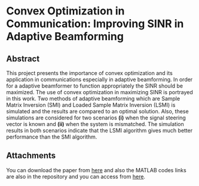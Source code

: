 # Convex Optimization in Communication: Improving SINR in Adaptive Beamforming
## Abstract
This project presents the importance of convex optimization and its application in communications especially in adaptive beamforming. In order for a adaptive beamformer to function appropriately the SINR should be maximized. The use of convex optimization in maximizing SINR is portrayed in this work. Two methods of adaptive beamforming which are Sample Matrix Inversion (SMI) and Loaded Sample Matrix Inversion (LSMI) is simulated and the results are compared to an optimal solution. Also, these simulations are considered for two scenarios **(i)** when the signal steering vector is known and **(ii)** when the system is mismatched. The simulation results in both scenarios indicate that the LSMI algorithm gives much better performance than the SMI algorithm.
## Attachments
You can download the paper from [here]() and also the MATLAB codes links are also in the repository and you can access from [here]().
